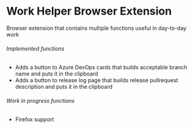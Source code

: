 # Work Helper Browser Extension

Browser extension that contains multiple functions useful in day-to-day work

###### Implemented functions
- Adds a button to Azure DevOps cards that builds acceptable branch name and puts it in the clipboard
- Adds a button to release log page that builds release pullrequest description and puts it in the clipboard

###### Work in progress functions
- Firefox support

